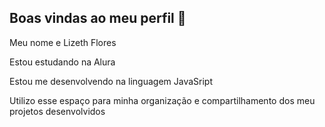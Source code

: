 ## Boas vindas ao meu perfil 💙

Meu nome e Lizeth Flores 

Estou estudando na Alura 

Estou me desenvolvendo na linguagem JavaSript 

Utilizo esse espaço para minha organização e compartilhamento dos meu projetos desenvolvidos
